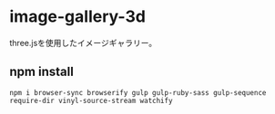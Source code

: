# image-gallery-3d

three.jsを使用したイメージギャラリー。

## npm install

```
npm i browser-sync browserify gulp gulp-ruby-sass gulp-sequence require-dir vinyl-source-stream watchify
```
